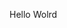 Hello Wolrd


















































































































































































































































































































































































































































































































































































































































































































































































































































































































































































































































































































































































































































































































































































































































































































































































































































































































































































































































































































































































































































































































































































































































































































































































































































































































































































































































































































































































































































































































































































































































































































































































































































































































































































































